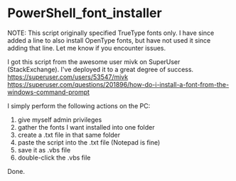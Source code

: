 # PowerShell_font_installer

NOTE: This script originally specified TrueType fonts only. I have since added a line to also install OpenType fonts, but have not used it since adding that line. Let me know if you encounter issues.

I got this script from the awesome user mivk on SuperUser (StackExchange). I've deployed it to a great degree of success.
https://superuser.com/users/53547/mivk
https://superuser.com/questions/201896/how-do-i-install-a-font-from-the-windows-command-prompt

I simply perform the following actions on the PC:
1. give myself admin privileges
2. gather the fonts I want installed into one folder
3. create a .txt file in that same folder
4. paste the script into the .txt file (Notepad is fine)
5. save it as .vbs file
6. double-click the .vbs file

Done.
